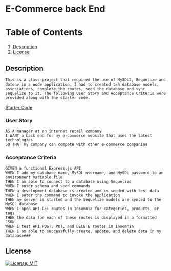 
  # E-Commerce back End
  
  # Table of Contents

  1. [Description](#Description)
  2. [License](#License)

  
  ## Description 
    This is a class project that required the use of MySQL2, Sequelize and dotenv in a node application. I had to created teh database models, associations, complete the routes, seed the database and sync sequelize to it. The following User Story and Acceptance Criteria were provided along with the starter code.

[Starter Code](https://github.com/coding-boot-camp/fantastic-umbrella)

### User Story

    AS A manager at an internet retail company
    I WANT a back end for my e-commerce website that uses the latest technologies
    SO THAT my company can compete with other e-commerce companies
### Acceptance Criteria

    GIVEN a functional Express.js API
    WHEN I add my database name, MySQL username, and MySQL password to an environment variable file
    THEN I am able to connect to a database using Sequelize
    WHEN I enter schema and seed commands
    THEN a development database is created and is seeded with test data
    WHEN I enter the command to invoke the application
    THEN my server is started and the Sequelize models are synced to the MySQL database
    WHEN I open API GET routes in Insomnia for categories, products, or tags
    THEN the data for each of these routes is displayed in a formatted JSON
    WHEN I test API POST, PUT, and DELETE routes in Insomnia
    THEN I am able to successfully create, update, and delete data in my database###



  ## License
   [![License: MIT](https://img.shields.io/badge/License-MIT-yellow.svg)](https://opensource.org/licenses/MIT)
  
